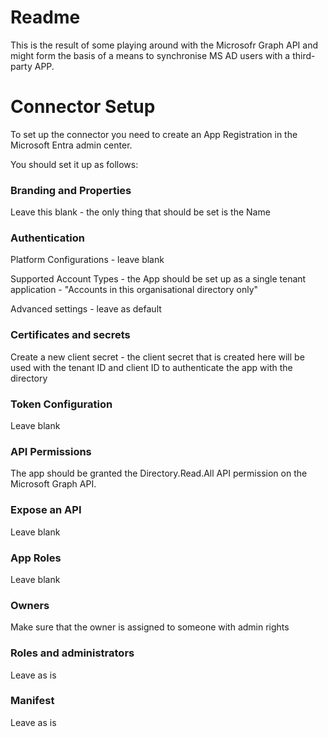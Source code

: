 # Readme
This is the result of some playing around with the Microsofr Graph API and might form the basis of a means to synchronise MS AD users with a third-party APP.

# Connector Setup
To set up the connector you need to create an App Registration in the Microsoft Entra admin center.

You should set it up as follows:

### Branding and Properties
Leave this blank - the only thing that should be set is the Name

### Authentication
Platform Configurations - leave blank

Supported Account Types -  the App should be set up as a single tenant application - "Accounts in this organisational directory only"

Advanced settings - leave as default

### Certificates and secrets
Create a new client secret - the client secret that is created here will be used with the tenant ID and client ID to authenticate the app with the directory

### Token Configuration
Leave blank

### API Permissions

The app should be granted the Directory.Read.All API permission on the Microsoft Graph API.

### Expose an API
Leave blank

### App Roles
Leave blank

### Owners
Make sure that the owner is assigned to someone with admin rights

### Roles and administrators 
Leave as is

### Manifest
Leave as is
